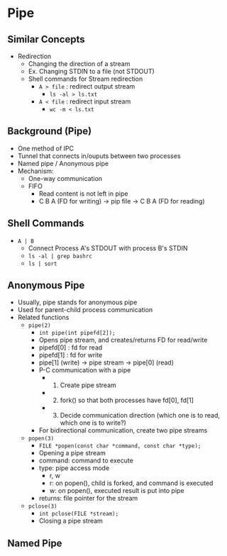 # Pipe

## Similar Concepts
- Redirection
    - Changing the direction of a stream
    - Ex. Changing STDIN to a file (not STDOUT)
    - Shell commands for Stream redirection
        - `A > file` : redirect output stream
            - `ls -al > ls.txt`
        - `A < file` : redirect input stream
            - `wc -m < ls.txt`

## Background (Pipe)
- One method of IPC
- Tunnel that connects in/ouputs between two processes
- Named pipe / Anonymous pipe
- Mechanism:
    - One-way communication
    - FIFO
        - Read content is not left in pipe
        - C B A (FD for writing) -> pip file -> C B A (FD for reading)

## Shell Commands
- `A | B`
    - Connect Process A's STDOUT with process B's STDIN
    - `ls -al | grep bashrc`
    - `ls | sort`

## Anonymous Pipe
- Usually, pipe stands for anonymous pipe
- Used for parent-child process communication
- Related functions
    - `pipe(2)`
        - `int pipe(int pipefd[2]);`
        - Opens pipe stream, and creates/returns FD for read/write
        - pipefd[0] : fd for read
        - pipefd[1] : fd for write
        - pipe[1] (write) -> pipe stream -> pipe[0] (read)
        - P-C communication with a pipe
            - 1. Create pipe stream
            - 2. fork() so that both processes have fd[0], fd[1]
            - 3. Decide communication direction (which one is to read, which one is to write?)
        - For bidirectional communication, create two pipe streams
    - `popen(3)`
        - `FILE *popen(const char *command, const char *type);`
        - Opening a pipe stream
        - command: command to execute
        - type: pipe access mode
            - r, w
            - r: on popen(), child is forked, and command is executed
            - w: on popen(), executed result is put into pipe
        - returns: file pointer for the stream
    - `pclose(3)`
        - `int pclose(FILE *stream);`
        - Closing a pipe stream

## Named Pipe